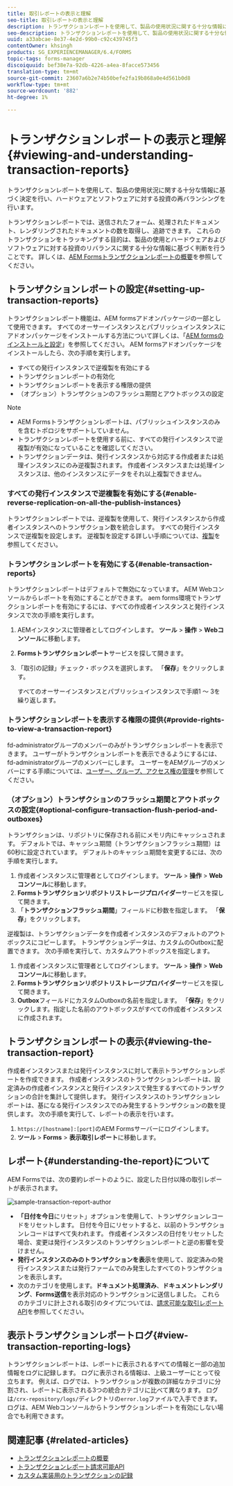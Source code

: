 ```yaml
---
title: 取引レポートの表示と理解
seo-title: 取引レポートの表示と理解
description: トランザクションレポートを使用して、製品の使用状況に関する十分な情報に基づく決定を行い、ハードウェアとソフトウェアに対する投資の再バランシングを行います。
seo-description: トランザクションレポートを使用して、製品の使用状況に関する十分な情報に基づく決定を行い、ハードウェアとソフトウェアに対する投資の再バランシングを行います。
uuid: a33abcae-8e37-4e2d-99b0-c92c439745f3
contentOwner: khsingh
products: SG_EXPERIENCEMANAGER/6.4/FORMS
topic-tags: forms-manager
discoiquuid: bef38e7a-92db-4226-a4ea-8facce573456
translation-type: tm+mt
source-git-commit: 23607a6b2e74b50befe2fa19b868a0e4d561b0d8
workflow-type: tm+mt
source-wordcount: '882'
ht-degree: 1%

---
```



# トランザクションレポートの表示と理解{#viewing-and-understanding-transaction-reports}

トランザクションレポートを使用して、製品の使用状況に関する十分な情報に基づく決定を行い、ハードウェアとソフトウェアに対する投資の再バランシングを行います。

トランザクションレポートでは、送信されたフォーム、処理されたドキュメント、レンダリングされたドキュメントの数を取得し、追跡できます。 これらのトランザクションをトラッキングする目的は、製品の使用とハードウェアおよびソフトウェアに対する投資のリバランスに関する十分な情報に基づく判断を行うことです。 詳しくは、[AEM Formsトランザクションレポートの概要](/help/forms/using/transaction-reports-overview.md)を参照してください。

## トランザクションレポートの設定{#setting-up-transaction-reports}

トランザクションレポート機能は、AEM formsアドオンパッケージの一部として使用できます。 すべてのオーサーインスタンスとパブリッシュインスタンスにアドオンパッケージをインストールする方法について詳しくは、「[AEM formsのインストールと設定](https://helpx.adobe.com/jp/experience-manager/6-4/forms/using/installing-configuring-aem-forms-osgi.html)」を参照してください。 AEM formsアドオンパッケージをインストールしたら、次の手順を実行します。

* すべての発行インスタンスで逆複製を有効にする
* トランザクションレポートの有効化
* トランザクションレポートを表示する権限の提供
* （オプション）トランザクションのフラッシュ期間とアウトボックスの設定

>[!NOTE]
>
>* AEM Formsトランザクションレポートは、パブリッシュインスタンスのみを含むトポロジをサポートしていません。
>* トランザクションレポートを使用する前に、すべての発行インスタンスで逆複製が有効になっていることを確認してください。
>* トランザクションデータは、発行インスタンスから対応する作成者または処理インスタンスにのみ逆複製されます。 作成者インスタンスまたは処理インスタンスは、他のインスタンスにデータをそれ以上複製できません。

>



### すべての発行インスタンスで逆複製を有効にする{#enable-reverse-replication-on-all-the-publish-instances}

トランザクションレポートでは、逆複製を使用して、発行インスタンスから作成者インスタンスへのトランザクション数を統合します。 すべての発行インスタンスで逆複製を設定します。 逆複製を設定する詳しい手順については、[複製](/help/sites-deploying/replication.md)を参照してください。

### トランザクションレポートを有効にする{#enable-transaction-reports}

トランザクションレポートはデフォルトで無効になっています。 AEM Webコンソールからレポートを有効にすることができます。 aem forms環境でトランザクションレポートを有効にするには、すべての作成者インスタンスと発行インスタンスで次の手順を実行します。

1. AEMインスタンスに管理者としてログインします。 **ツール** > **操作** > **Webコンソール**&#x200B;に移動します。
1. **Formsトランザクションレポート**&#x200B;サービスを探して開きます。
1. 「取引の記録」チェック・ボックスを選択します。 「**保存**」をクリックします。

   すべてのオーサーインスタンスとパブリッシュインスタンスで手順1 ～ 3を繰り返します。

### トランザクションレポートを表示する権限の提供{#provide-rights-to-view-a-transaction-report}

fd-administratorグループのメンバーのみがトランザクションレポートを表示できます。 ユーザーがトランザクションレポートを表示できるようにするには、fd-administratorグループのメンバーにします。 ユーザーをAEMグループのメンバーにする手順については、[ユーザー、グループ、アクセス権の管理](/help/sites-administering/user-group-ac-admin.md)を参照してください。

### （オプション）トランザクションのフラッシュ期間とアウトボックスの設定{#optional-configure-transaction-flush-period-and-outboxes}

トランザクションは、リポジトリに保存される前にメモリ内にキャッシュされます。 デフォルトでは、キャッシュ期間（トランザクションフラッシュ期間）は60秒に設定されています。 デフォルトのキャッシュ期間を変更するには、次の手順を実行します。

1. 作成者インスタンスに管理者としてログインします。 **ツール** > **操作** > **Webコンソール**&#x200B;に移動します。
1. **Formsトランザクションリポジトリストレージプロバイダー**&#x200B;サービスを探して開きます。
1. 「**トランザクションフラッシュ期間**」フィールドに秒数を指定します。 「**保存**」をクリックします。

逆複製は、トランザクションデータを作成者インスタンスのデフォルトのアウトボックスにコピーします。 トランザクションデータは、カスタムのOutboxに配置できます。 次の手順を実行して、カスタムアウトボックスを指定します。

1. 作成者インスタンスに管理者としてログインします。 **ツール** > **操作** > **Webコンソール**&#x200B;に移動します。
1. **Formsトランザクションリポジトリストレージプロバイダー**&#x200B;サービスを探して開きます。
1. **Outbox**&#x200B;フィールドにカスタムOutboxの名前を指定します。 「**保存**」をクリックします。指定した名前のアウトボックスがすべての作成者インスタンスに作成されます。

## トランザクションレポートの表示{#viewing-the-transaction-report}

作成者インスタンスまたは発行インスタンスに対して表示トランザクションレポートを作成できます。 作成者インスタンスのトランザクションレポートは、設定済みの作成者インスタンスと発行インスタンスで発生するすべてのトランザクションの合計を集計して提供します。 発行インスタンスのトランザクションレポートは、基になる発行インスタンスでのみ発生するトランザクションの数を提供します。 次の手順を実行して、レポートの表示を行います。

1. `https://[hostname]:[port]`のAEM Formsサーバーにログインします。
1. **ツール** > **Forms** > **表示取引レポート**&#x200B;に移動します。

## レポート{#understanding-the-report}について

AEM Formsでは、次の要約レポートのように、設定した日付以降の取引レポートが表示されます。

![sample-transaction-report-author](assets/sample-transaction-report-author.png)

* **「日付を今日**&#x200B;にリセット」オプションを使用して、トランザクションレコードをリセットします。 日付を今日にリセットすると、以前のトランザクションレコードはすべて失われます。 作成者インスタンスの日付をリセットした場合、変更は発行インスタンスのトランザクションレポートと逆の影響を受けません。
* **発行インスタンスのみのトランザクションを表示**&#x200B;を使用して、設定済みの発行インスタンスまたは発行ファームでのみ発生したすべてのトランザクションを表示します。
* 次のカテゴリを使用します。**ドキュメント処理済み**、**ドキュメントレンダリング**、**Forms送信**&#x200B;を表示対応のトランザクションに送信しました。 これらのカテゴリに計上される取引のタイプについては、[請求可能な取引レポートAPI](/help/forms/using/transaction-reports-billable-apis.md)を参照してください。

## 表示トランザクションレポートログ{#view-transaction-reporting-logs}

トランザクションレポートは、レポートに表示されるすべての情報と一部の追加情報をログに記録します。 ログに表示される情報は、上級ユーザーにとって役立ちます。 例えば、ログでは、トランザクションが複数の詳細なカテゴリに分割され、レポートに表示される3つの統合カテゴリに比べて異なります。 ログは`/crx-repository/logs/`ディレクトリの`error.log`ファイルで入手できます。 ログは、AEM Webコンソールからトランザクションレポートを有効にしない場合でも利用できます。

## 関連記事 {#related-articles}

* [トランザクションレポートの概要](/help/forms/using/transaction-reports-overview.md)
* [トランザクションレポート請求可能API](/help/forms/using/transaction-reports-billable-apis.md)
* [カスタム実装用のトランザクションの記録](/help/forms/using/record-transaction-custom-implementation.md)

